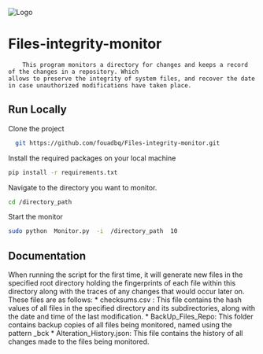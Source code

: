 ![Logo](https://user-images.githubusercontent.com/120426068/222900572-80ed8c60-7fdc-4f0c-a8d6-b733f61813b1.png)


# Files-integrity-monitor


        This program monitors a directory for changes and keeps a record of the changes in a repository. Which
    allows to preserve the integrity of system files, and recover the date in case unauthorized modifications have taken place.




## Run Locally

Clone the project

```bash
  git https://github.com/fouadbq/Files-integrity-monitor.git
```

Install the required packages on your local machine

```bash
pip install -r requirements.txt
```

 Navigate to the directory you want to monitor.


```bash
cd /directory_path
```

Start the monitor

```bash
sudo python  Monitor.py  -i  /directory_path  10
```


## Documentation

When running the script for the first time, it will generate new files in the specified root directory holding the fingerprints of each file within this directory along with the traces of any changes  that would occur later on. These files are as follows:
    * checksums.csv : This file contains the hash values of all files in the specified directory and its subdirectories, along with the date and time of the            last modification.
    * BackUp_Files_Repo: This folder contains backup copies of all files being monitored, named using the pattern <filename>_bck<extension>
    * Alteration_History.json: This file contains the history of all changes made to the files being monitored.

